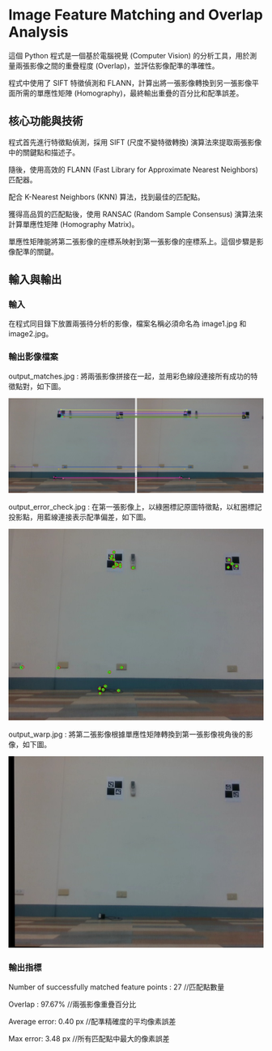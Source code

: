 # Image Feature Matching and Overlap Analysis

這個 Python 程式是一個基於電腦視覺 (Computer Vision) 的分析工具，用於測量兩張影像之間的重疊程度 (Overlap)，並評估影像配準的準確性。

程式中使用了 SIFT 特徵偵測和 FLANN，計算出將一張影像轉換到另一張影像平面所需的單應性矩陣 (Homography)，最終輸出重疊的百分比和配準誤差。

## 核心功能與技術

程式首先進行特徵點偵測，採用 SIFT (尺度不變特徵轉換) 演算法來提取兩張影像中的關鍵點和描述子。

隨後，使用高效的 FLANN (Fast Library for Approximate Nearest Neighbors) 匹配器。

配合 K-Nearest Neighbors (KNN) 算法，找到最佳的匹配點。

獲得高品質的匹配點後，使用 RANSAC (Random Sample Consensus) 演算法來計算單應性矩陣 (Homography Matrix)。

單應性矩陣能將第二張影像的座標系映射到第一張影像的座標系上。這個步驟是影像配準的關鍵。

## 輸入與輸出

### 輸入

在程式同目錄下放置兩張待分析的影像，檔案名稱必須命名為 image1.jpg 和 image2.jpg。

### 輸出影像檔案

output_matches.jpg : 將兩張影像拼接在一起，並用彩色線段連接所有成功的特徵點對，如下圖。

![image](https://github.com/kenchang890410/Image-Feature-Matching-and-Overlap-Analysis/blob/37a74bcc011a721c807a91ae20b8f7c1c6dabe98/output_matches.jpg)

output_error_check.jpg : 在第一張影像上，以綠圈標記原圖特徵點，以紅圈標記投影點，用藍線連接表示配準偏差，如下圖。

![image](https://github.com/kenchang890410/Image-Feature-Matching-and-Overlap-Analysis/blob/37a74bcc011a721c807a91ae20b8f7c1c6dabe98/output_error_check.jpg)

output_warp.jpg : 將第二張影像根據單應性矩陣轉換到第一張影像視角後的影像，如下圖。

![image](https://github.com/kenchang890410/Image-Feature-Matching-and-Overlap-Analysis/blob/37a74bcc011a721c807a91ae20b8f7c1c6dabe98/output_warp.jpg)

### 輸出指標

Number of successfully matched feature points : 27 //匹配點數量

Overlap : 97.67% //兩張影像重疊百分比

Average error: 0.40 px //配準精確度的平均像素誤差

Max error: 3.48 px //所有匹配點中最大的像素誤差
